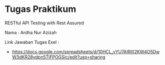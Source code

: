 # Tugas Praktikum 
RESTful API Testing with Rest Assured

Nama : Ardha Nur Azizah

Link Jawaban Tugas Exel :
* https://docs.google.com/spreadsheets/d/10HCL_yYU7AIRl02KW4O5DwW3dKR28ydpn5TlFPOGSjc/edit?usp=sharing
